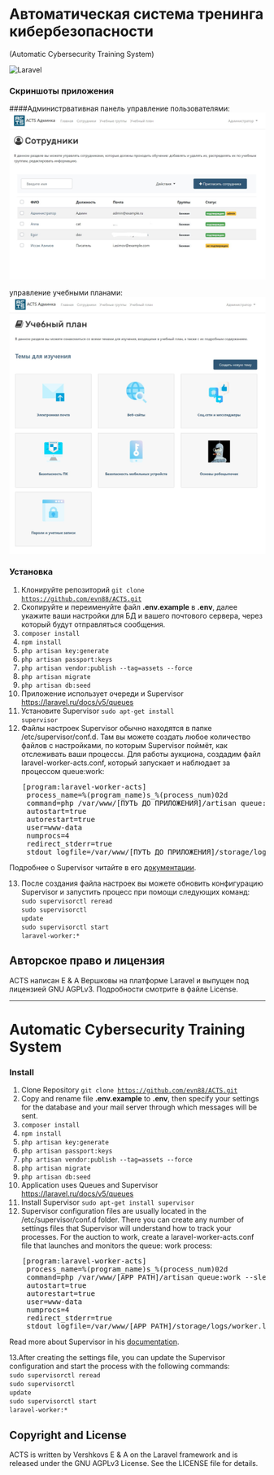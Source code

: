 # Автоматическая система тренинга кибербезопасности
(Automatic Cybersecurity Training System)

![Laravel](https://github.com/evn88/ACTS/workflows/Laravel/badge.svg?branch=master)

### Скриншоты приложения
####Администрвативная панель 
управление пользователями:
![Пример управления сотрудниками](.screenshots/acts_admin_example.jpg "Пример административной панели")

управление учебными планами:
![Пример управления учебными планами](.screenshots/acts_admin__example_plans.jpg "Пример административной панели")

### Установка

1. Клонируйте репозиторий <code>git clone https://github.com/evn88/ACTS.git</code>
2. Скопируйте и переименуйте файл <b>.env.example</b>  в <b>.env</b>, далее укажите ваши настройки для БД и вашего почтового сервера, через который будут отправляться сообщения.
3. <code>composer install</code>
4. <code>npm install</code>
5. <code>php artisan key:generate</code>
6. <code>php artisan passport:keys</code>
7. <code>php artisan vendor:publish --tag=assets --force</code>
8. <code>php artisan migrate</code>
9. <code>php artisan db:seed</code>
10. Приложение использует очереди и Supervisor https://laravel.ru/docs/v5/queues
11. Установите Supervisor <code>sudo apt-get install supervisor</code>
12. Файлы настроек Supervisor обычно находятся в папке /etc/supervisor/conf.d. Там вы можете создать любое количество файлов с настройками, по которым Supervisor поймёт, как отслеживать ваши процессы. Для работы аукциона, создадим файл laravel-worker-acts.conf, который запускает и наблюдает за процессом queue:work:
<pre>
   [program:laravel-worker-acts]
    process_name=%(program_name)s_%(process_num)02d
    command=php /var/www/[ПУТЬ ДО ПРИЛОЖЕНИЯ]/artisan queue:work --sleep=3 --tries=3 --daemon
    autostart=true
    autorestart=true
    user=www-data
    numprocs=4
    redirect_stderr=true
    stdout_logfile=/var/www/[ПУТЬ ДО ПРИЛОЖЕНИЯ]/storage/logs/worker.log
</pre>
Подробнее о Supervisor читайте в его [документации](http://supervisord.org/index.html).

13. После создания файла настроек вы можете обновить конфигурацию Supervisor и запустить процесс при помощи следующих команд: <br>
    <code>sudo supervisorctl reread</code><br>
    <code>sudo supervisorctl update</code><br>
    <code>sudo supervisorctl start laravel-worker:*</code>
    
## Авторское право и лицензия

ACTS написан E & A Вершковы на платформе Laravel и выпущен под лицензией GNU AGPLv3.
Подробности смотрите в файле License.

----

# Automatic Cybersecurity Training System

### Install

1. Clone Repository <code>git clone https://github.com/evn88/ACTS.git</code>
2. Copy and rename file <b>.env.example</b>  to <b>.env</b>, then specify your settings for the database and your mail server through which messages will be sent.
3. <code>composer install</code>
4. <code>npm install</code>
5. <code>php artisan key:generate</code>
6. <code>php artisan passport:keys</code>
7. <code>php artisan vendor:publish --tag=assets --force</code>
8. <code>php artisan migrate</code>
9. <code>php artisan db:seed</code>
10. Application uses Queues and Supervisor https://laravel.ru/docs/v5/queues
11. Install Supervisor <code>sudo apt-get install supervisor</code>
12. Supervisor configuration files are usually located in the /etc/supervisor/conf.d folder. There you can create any number of settings files that Supervisor will understand how to track your processes. For the auction to work, create a laravel-worker-acts.conf file that launches and monitors the queue: work process:
<pre>
   [program:laravel-worker-acts]
    process_name=%(program_name)s_%(process_num)02d
    command=php /var/www/[APP PATH]/artisan queue:work --sleep=3 --tries=3 --daemon
    autostart=true
    autorestart=true
    user=www-data
    numprocs=4
    redirect_stderr=true
    stdout_logfile=/var/www/[APP PATH]/storage/logs/worker.log
</pre>
Read more about Supervisor in his [documentation](http://supervisord.org/index.html).

13.After creating the settings file, you can update the Supervisor configuration and start the process with the following commands:<br>
    <code>sudo supervisorctl reread</code><br>
    <code>sudo supervisorctl update</code><br>
    <code>sudo supervisorctl start laravel-worker:*</code>

## Copyright and License

ACTS is written by Vershkovs E & A on the Laravel framework and is released under the GNU AGPLv3 License.
See the LICENSE file for details.
